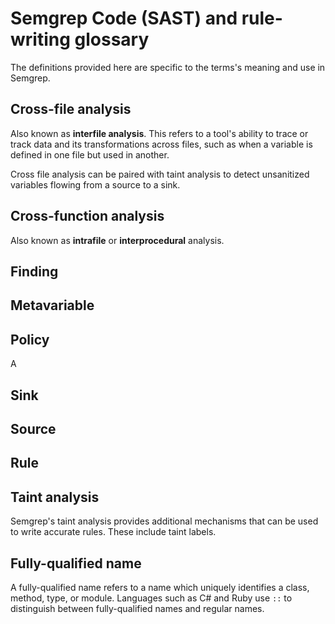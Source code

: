 # Semgrep Code (SAST) and rule-writing glossary

The definitions provided here are specific to the terms's meaning and use in Semgrep.

## Cross-file analysis

Also known as **interfile analysis**. This refers to a tool's ability to trace or track data and its transformations across files, such as when a variable is defined in one file but used in another.

Cross file analysis can be paired with taint analysis to detect unsanitized variables flowing from a source to a sink.

## Cross-function analysis

Also known as **intrafile** or **interprocedural** analysis.

## Finding

<!-- ## Field sensitivity

## Index sensitivity -->

## Metavariable

## Policy

A

## Sink

## Source

## Rule

## Taint analysis

Semgrep's taint analysis provides additional mechanisms that can be used to write accurate rules. These include taint labels.


## Fully-qualified name

A fully-qualified name refers to a name which uniquely identifies a class, method, type, or module. Languages such as C# and Ruby use `::` to distinguish between fully-qualified names and regular names.

